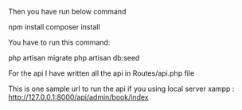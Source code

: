 
Then you have run below command 

npm install
composer install



You have to run this command:

php artisan migrate
php artisan db:seed


For the api I have written all the api  in Routes/api.php file


This is one sample url to run the api if you using local server xampp :
http://127.0.0.1:8000/api/admin/book/index



